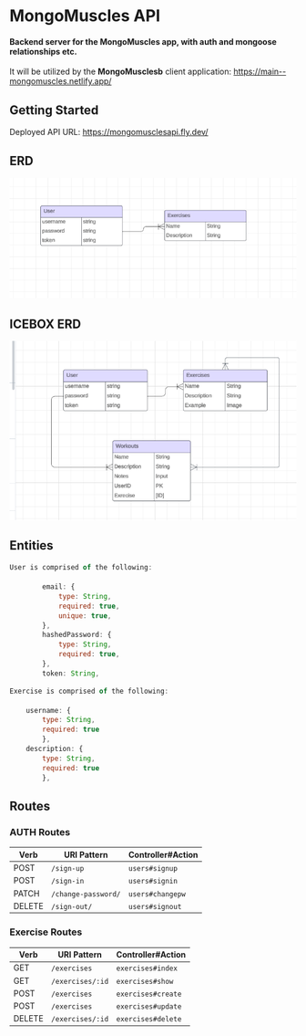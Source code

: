 # MongoMuscles API 

#### Backend server for the MongoMuscles app, with auth and mongoose relationships etc.


It will be utilized by the **MongoMusclesb** client application: https://main--mongomuscles.netlify.app/

## Getting Started

Deployed API URL: https://mongomusclesapi.fly.dev/

## ERD

![ERD](public/ERD.png)

## ICEBOX ERD

![Iecbox ERD](public/iceboxERD.png)


## Entities 

```js
User is comprised of the following:

		email: {
			type: String,
			required: true,
			unique: true,
		},
		hashedPassword: {
			type: String,
			required: true,
		},
		token: String,
```

```js
Exercise is comprised of the following:

    username: { 
        type: String, 
        required: true 
        },
    description: { 
        type: String, 
        required: true 
        },

```




## Routes 

### AUTH Routes

| Verb   | URI Pattern            | Controller#Action |
|--------|------------------------|-------------------|
| POST   | `/sign-up`             | `users#signup`    |
| POST   | `/sign-in`             | `users#signin`    |
| PATCH  | `/change-password/` | `users#changepw`  |
| DELETE | `/sign-out/`        | `users#signout`   |


### Exercise Routes

| Verb   | URI Pattern            | Controller#Action |
|--------|------------------------|-------------------|
| GET   | `/exercises`             | `exercises#index`    |
| GET   | `/exercises/:id`             | `exercises#show`    |
| POST   | `/exercises`             | `exercises#create`    |
| POST  | `/exercises` | `exercises#update`  |
| DELETE | `/exercises/:id`         | `exercises#delete`   |

